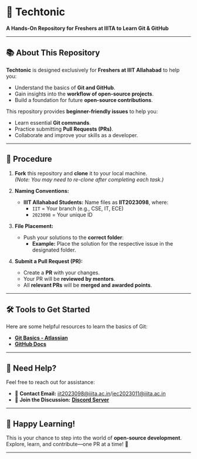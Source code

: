# 🚀 **Techtonic**  
**A Hands-On Repository for Freshers at IIITA to Learn Git & GitHub**  

---

## 📚 **About This Repository**  
**Techtonic** is designed exclusively for **Freshers at IIIT Allahabad** to help you:  
- Understand the basics of **Git and GitHub**.  
- Gain insights into the **workflow of open-source projects**.  
- Build a foundation for future **open-source contributions**.  

This repository provides **beginner-friendly issues** to help you:  
- Learn essential **Git commands**.  
- Practice submitting **Pull Requests (PRs)**.  
- Collaborate and improve your skills as a developer.  

---

## 🔄 **Procedure**  

1. **Fork** this repository and **clone** it to your local machine.  
   *(Note: You may need to re-clone after completing each task.)*  

2. **Naming Conventions:**  
   - **IIIT Allahabad Students:** Name files as **IIT2023098**, where:  
     - `IIT` = Your branch (e.g., CSE, IT, ECE)  
     - `2023098` = Your unique ID  
     
3. **File Placement:**  
   - Push your solutions to the **correct folder**:  
     - **Example:** Place the solution for the respective issue in the designated folder.  

4. **Submit a Pull Request (PR):**  
   - Create a **PR** with your changes.  
   - Your PR will be **reviewed by mentors**.  
   - All **relevant PRs** will be **merged and awarded points**.  

---

## 🛠️ **Tools to Get Started**  
Here are some helpful resources to learn the basics of Git:  
- [**Git Basics - Atlassian**](https://www.atlassian.com/git)  
- [**GitHub Docs**](https://docs.github.com/en/get-started)  

---

## 💬 **Need Help?**  
Feel free to reach out for assistance:  

- 📧 **Contact Email:** [iit2023098@iiita.ac.in](mailto:iit2023098@iiita.ac.in)/[iec2023011@iiita.ac.in](mailto:iec2023011@iiita.ac.in)   
- 💬 **Join the Discussion:** [**Discord Server**](https://discord.gg/bnGquU7C)  

---

## 🎉 **Happy Learning!**  
This is your chance to step into the world of **open-source development**. Explore, learn, and contribute—one PR at a time! 🚀  

---
